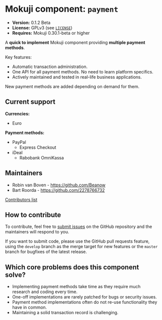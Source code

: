 # Mokuji component: `payment`

* **Version:** 0.1.2 Beta
* **License:** GPLv3 (see [`LICENSE`](LICENSE))
* **Requires:** Mokuji 0.30.1-beta or higher

A **quick to implement** Mokuji component providing **multiple payment methods**.

Key features:

* Automatic transaction administration.
* One API for all payment methods. No need to learn platform specifics.
* Actively maintained and tested in real-life business applications.

New payment methods are added depending on demand for them.

## Current support

**Currencies:**

* Euro

**Payment methods:**

* PayPal
  - Express Checkout
* iDeal
  - Rabobank OmniKassa

## Maintainers

* Robin van Boven - https://github.com/Beanow
* Bart Roorda - https://github.com/2278766732

[Contributors list](https://github.com/Mokuji/mokuji-component-payment/graphs/contributors)

## How to contribute

To contribute, feel free to [submit issues](https://github.com/Mokuji/mokuji-component-payment/issues/new)
on the GitHub repository and the maintainers will respond to you.

If you want to submit code, please use the GitHub pull requests feature,
using the `develop` branch as the merge target for new features
or the `master` branch for bugfixes of the latest release.

## Which core problems does this component solve?

* Implementing payment methods take time as they require much research and coding every time.
* One-off implementations are rarely patched for bugs or security issues.
* Payment method implementations often do not re-use functionality they have in common.
* Maintaining a solid transaction record is challenging.
